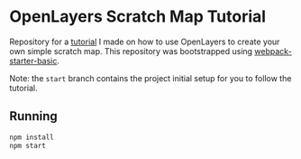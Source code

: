 # OpenLayers Scratch Map Tutorial

Repository for a [tutorial](https://medium.com/@bernardo.belchior1/creating-a-scratch-map-using-javascript-openlayers-5-d92b92d2c609) I made on how to use OpenLayers to create your own simple scratch map. 
This repository was bootstrapped using [webpack-starter-basic](https://github.com/lifenautjoe/webpack-starter-basic).

Note: the `start` branch contains the project initial setup for you to follow the tutorial. 

## Running

```bash
npm install
npm start
```
